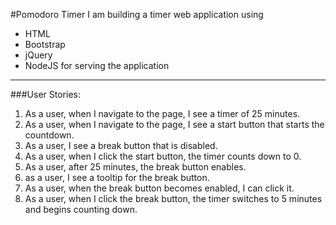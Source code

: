 #Pomodoro Timer
I am building a timer web application using
  - HTML
  - Bootstrap
  - jQuery
  - NodeJS for serving the application

---

###User Stories:
  1. As a user, when I navigate to the page, I see a timer of 25 minutes.
  2. As a user, when I navigate to the page, I see a start button that starts the countdown.
  3. As a user, I see a break button that is disabled.
  4. As a user, when I click the start button, the timer counts down to 0.
  5. As a user, after 25 minutes, the break button enables.
  6. as a user, I see a tooltip for the break button.
  7. As a user, when the break button becomes enabled, I can click it.
  8. As a user, when I click the break button, the timer switches to 5 minutes and begins counting down.
